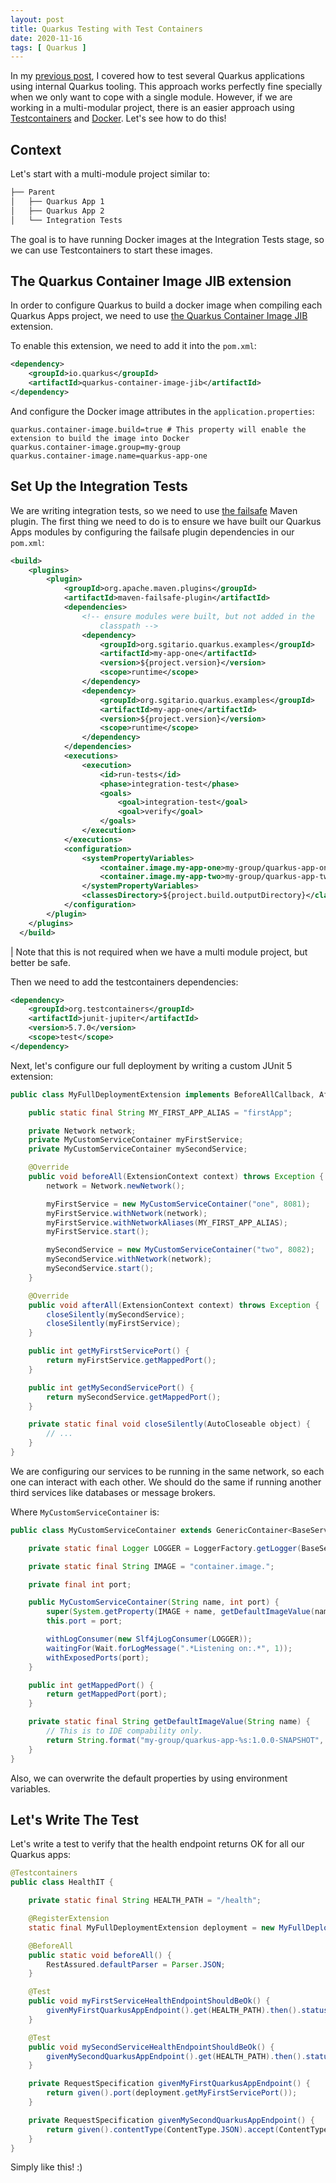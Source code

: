 ```yaml
---
layout: post
title: Quarkus Testing with Test Containers
date: 2020-11-16
tags: [ Quarkus ]
---
```


In my [previous post](https://sgitario.github.io/quarkus-test-framework/), I covered how to test several Quarkus applications using internal Quarkus tooling. This approach works perfectly fine specially when we only want to cope with a single module. However, if we are working in a multi-modular project, there is an easier approach using [Testcontainers](https://www.testcontainers.org/) and [Docker](https://www.docker.com/). Let's see how to do this!

## Context

Let's start with a multi-module project similar to:

```bash
├── Parent
│   ├── Quarkus App 1
│   ├── Quarkus App 2
│   └── Integration Tests
```

The goal is to have running Docker images at the Integration Tests stage, so we can use Testcontainers to start these images.

## The Quarkus Container Image JIB extension

In order to configure Quarkus to build a docker image when compiling each Quarkus Apps project, we need to use [the Quarkus Container Image JIB](https://quarkus.io/guides/container-image) extension.

To enable this extension, we need to add it into the `pom.xml`:

```xml
<dependency>
    <groupId>io.quarkus</groupId>
    <artifactId>quarkus-container-image-jib</artifactId>
</dependency>
```

And configure the Docker image attributes in the `application.properties`:

```
quarkus.container-image.build=true # This property will enable the extension to build the image into Docker
quarkus.container-image.group=my-group
quarkus.container-image.name=quarkus-app-one
```

## Set Up the Integration Tests

We are writing integration tests, so we need to use [the failsafe](https://maven.apache.org/surefire/maven-failsafe-plugin/) Maven plugin. The first thing we need to do is to ensure we have built our Quarkus Apps modules by configuring the failsafe plugin dependencies in our `pom.xml`:

```xml
<build>
    <plugins>
        <plugin>
            <groupId>org.apache.maven.plugins</groupId>
            <artifactId>maven-failsafe-plugin</artifactId>
            <dependencies>
                <!-- ensure modules were built, but not added in the 
                    classpath -->
                <dependency>
                    <groupId>org.sgitario.quarkus.examples</groupId>
                    <artifactId>my-app-one</artifactId>
                    <version>${project.version}</version>
                    <scope>runtime</scope>
                </dependency>
                <dependency>
                    <groupId>org.sgitario.quarkus.examples</groupId>
                    <artifactId>my-app-one</artifactId>
                    <version>${project.version}</version>
                    <scope>runtime</scope>
                </dependency>
            </dependencies>
            <executions>
                <execution>
                    <id>run-tests</id>
                    <phase>integration-test</phase>
                    <goals>
                        <goal>integration-test</goal>
                        <goal>verify</goal>
                    </goals>
                </execution>
            </executions>
            <configuration>
                <systemPropertyVariables>
                    <container.image.my-app-one>my-group/quarkus-app-one:${project.version}</container.image.my-app-one>
                    <container.image.my-app-two>my-group/quarkus-app-two:${project.version}</container.image.my-app-two>
                </systemPropertyVariables>
                <classesDirectory>${project.build.outputDirectory}</classesDirectory>
            </configuration>
        </plugin>
    </plugins>
  </build>
```

| Note that this is not required when we have a multi module project, but better be safe.

Then we need to add the testcontainers dependencies:

```xml
<dependency>
    <groupId>org.testcontainers</groupId>
    <artifactId>junit-jupiter</artifactId>
    <version>5.7.0</version>
    <scope>test</scope>
</dependency>
```

Next, let's configure our full deployment by writing a custom JUnit 5 extension:

```java
public class MyFullDeploymentExtension implements BeforeAllCallback, AfterAllCallback {

    public static final String MY_FIRST_APP_ALIAS = "firstApp";

    private Network network;
    private MyCustomServiceContainer myFirstService;
    private MyCustomServiceContainer mySecondService;

    @Override
    public void beforeAll(ExtensionContext context) throws Exception {
        network = Network.newNetwork();

        myFirstService = new MyCustomServiceContainer("one", 8081);
        myFirstService.withNetwork(network);
        myFirstService.withNetworkAliases(MY_FIRST_APP_ALIAS);
        myFirstService.start();

        mySecondService = new MyCustomServiceContainer("two", 8082);
        mySecondService.withNetwork(network);
        mySecondService.start();
    }

    @Override
    public void afterAll(ExtensionContext context) throws Exception {
        closeSilently(mySecondService);
        closeSilently(myFirstService);
    }

    public int getMyFirstServicePort() {
        return myFirstService.getMappedPort();
    }

    public int getMySecondServicePort() {
        return mySecondService.getMappedPort();
    }

    private static final void closeSilently(AutoCloseable object) {
        // ...
    }
}
```

We are configuring our services to be running in the same network, so each one can interact with each other. We should do the same if running another third services like databases or message brokers.

Where `MyCustomServiceContainer` is:

```java
public class MyCustomServiceContainer extends GenericContainer<BaseServiceContainer> {

    private static final Logger LOGGER = LoggerFactory.getLogger(BaseServiceContainer.class);

    private static final String IMAGE = "container.image.";

    private final int port;

    public MyCustomServiceContainer(String name, int port) {
        super(System.getProperty(IMAGE + name, getDefaultImageValue(name)));
        this.port = port;

        withLogConsumer(new Slf4jLogConsumer(LOGGER));
        waitingFor(Wait.forLogMessage(".*Listening on:.*", 1));
        withExposedPorts(port);
    }

    public int getMappedPort() {
        return getMappedPort(port);
    }

    private static final String getDefaultImageValue(String name) {
        // This is to IDE compability only.
        return String.format("my-group/quarkus-app-%s:1.0.0-SNAPSHOT", name);
    }
}
```

Also, we can overwrite the default properties by using environment variables.

## Let's Write The Test

Let's write a test to verify that the health endpoint returns OK for all our Quarkus apps:

```java
@Testcontainers
public class HealthIT {

    private static final String HEALTH_PATH = "/health";

    @RegisterExtension
    static final MyFullDeploymentExtension deployment = new MyFullDeploymentExtension();

    @BeforeAll
    public static void beforeAll() {
        RestAssured.defaultParser = Parser.JSON;
    }

    @Test
    public void myFirstServiceHealthEndpointShouldBeOk() {
        givenMyFirstQuarkusAppEndpoint().get(HEALTH_PATH).then().statusCode(HttpStatus.SC_OK);
    }

    @Test
    public void mySecondServiceHealthEndpointShouldBeOk() {
        givenMySecondQuarkusAppEndpoint().get(HEALTH_PATH).then().statusCode(HttpStatus.SC_OK);
    }

    private RequestSpecification givenMyFirstQuarkusAppEndpoint() {
        return given().port(deployment.getMyFirstServicePort());
    }

    private RequestSpecification givenMySecondQuarkusAppEndpoint() {
        return given().contentType(ContentType.JSON).accept(ContentType.JSON).port(deployment.getMySecondServicePort());
    }
} 
```

Simply like this! :)